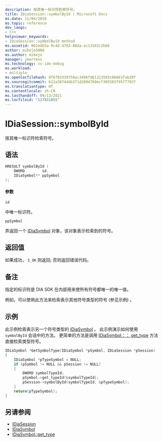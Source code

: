 ```yaml
---
description: 按其唯一标识符检索符号。
title: IDiaSession::symbolById | Microsoft Docs
ms.date: 11/04/2016
ms.topic: reference
dev_langs:
- C++
helpviewer_keywords:
- IDiaSession::symbolById method
ms.assetid: 062e4b5a-9c4d-4703-88da-ec13102c2b66
author: mikejo5000
ms.author: mikejo
manager: jmartens
ms.technology: vs-ide-debug
ms.workload:
- multiple
ms.openlocfilehash: 8f6f03339758ac3496f961313593c0b663fab30f
ms.sourcegitcommit: b12a38744db371d2894769ecf305585f9577792f
ms.translationtype: HT
ms.contentlocale: zh-CN
ms.lasthandoff: 09/13/2021
ms.locfileid: "127831855"
---
```

# <a name="idiasessionsymbolbyid"></a>IDiaSession::symbolById
按其唯一标识符检索符号。

## <a name="syntax"></a>语法

```C++
HRESULT symbolById (
    DWORD        id,
    IDiaSymbol** ppSymbol
);
```

#### <a name="parameters"></a>参数
`id`

中唯一标识符。

`ppSymbol`

弄返回一个 [IDiaSymbol](../../debugger/debug-interface-access/idiasymbol.md) 对象，该对象表示检索到的符号。

## <a name="return-value"></a>返回值
如果成功， `S_OK` 则返回; 否则返回错误代码。

## <a name="remarks"></a>备注
指定的标识符是 DIA SDK 在内部用来使所有符号都唯一的唯一值。

例如，可以使用此方法来检索表示其他符号类型的符号 (参见示例) 。

## <a name="example"></a>示例
此示例检索表示另一个符号类型的 [IDiaSymbol](../../debugger/debug-interface-access/idiasymbol.md) 。 此示例演示如何使用 `symbolById` 会话中的方法。 更简单的方法是调用 [IDiaSymbol：： get_type](../../debugger/debug-interface-access/idiasymbol-get-type.md) 方法直接检索类型符号。

```C++
IDiaSymbol *GetSymbolType(IDiaSymbol *pSymbol, IDiaSession *pSession)
{
    IDiaSymbol *pTypeSymbol = NULL;
    if (pSymbol != NULL && pSession != NULL)
    {
        DWORD symbolTypeId;
        pSymbol->get_typeId(&symbolTypeId);
        pSession->symbolById(symbolTypeId, &pTypeSymbol);
    }
    return(pTypeSymbol);
}
```

## <a name="see-also"></a>另请参阅
- [IDiaSession](../../debugger/debug-interface-access/idiasession.md)
- [IDiaSymbol](../../debugger/debug-interface-access/idiasymbol.md)
- [IDiaSymbol::get_type](../../debugger/debug-interface-access/idiasymbol-get-type.md)
